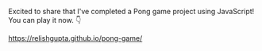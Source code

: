 Excited to share that I've completed a Pong game project using JavaScript! 
You can play it now. 
👇

https://relishgupta.github.io/pong-game/